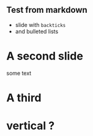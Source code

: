 ## Test from markdown

  * slide with `backticks`
  * and bulleted lists



# A second slide
some text



# A third


# vertical ?